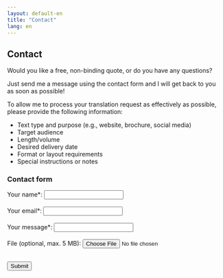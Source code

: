 ```yaml
---
layout: default-en
title: "Contact"
lang: en
---
```


## Contact
Would you like a free, non-binding quote, or do you have any questions?

Just send me a message using the contact form and I will get back to you as soon as possible!

To allow me to process your translation request as effectively as possible, please provide the following information:

- Text type and purpose (e.g., website, brochure, social media)
- Target audience
- Length/volume
- Desired delivery date
- Format or layout requirements
- Special instructions or notes

### Contact form

<form 
  action="https://formie.io/form/9a26129f-18ff-4796-b5f5-30694e5f0a55"
  method="POST"
  enctype="multipart/form-data"
>
  <label> 
    Your name*:
    <input type="text" name="name" required>
  </label>
  <br><br>

  <label> 
    Your email*:
    <input type="email" name="email" required>
  </label>
  <br><br>

  <label> 
    Your message*:
    <input type="message" name="message" required>
  </label>
  <br><br>

  <label> 
    File (optional, max. 5 MB):
    <input type="file" name="file">

  </label> 
  <br><br> 

  <button type="submit">Submit</button>
</form> 

